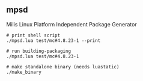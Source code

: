 ## mpsd

Milis Linux Platform Independent Package Generator

```
# print shell script
./mpsd.lua test/mc#4.8.23-1 --print

# run building-packaging
./mpsd.lua test/mc#4.8.23-1

# make standalone binary (needs luastatic)
./make_binary
```

